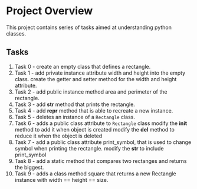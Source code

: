 
# Project Overview

This project contains series of tasks aimed at understanding python classes.

## Tasks

 1.  Task 0 - create an empty class that defines a rectangle.
 2.  Task 1 - add private instance attribute width and height into the empty class.
              create the getter and setter method for the width and height attribute.
 3.  Task 2 - add public instance method area and perimeter of the rectangle.
 4.  Task 3 - add __str__ method that prints the rectangle.
 5.  Task 4 - add __repr__ method that is able to recreate a new instance.  
 6.  Task 5 - deletes an instance of a ``Rectangle`` class.
 7.  Task 6 - adds a public class attribute to ``Rectangle`` class
              modify the __init__ method to add it when object is created
              modify the __del__ method to reduce it when the object is deleted
 8.  Task 7 - add a public class attribute print_symbol, that is used to change symbol
              when printing the rectangle.
              modify the __str__ to include print_symbol
 9.  Task 8 - add a static method that compares two rectanges and returns the biggest.
 10. Task 9 - adds a class method square that returns a new Rectangle instance with
              width == height == size.

